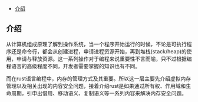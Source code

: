 <!--ts-->
   * [介绍](#介绍)

<!-- Created by https://github.com/ekalinin/github-markdown-toc -->
<!-- Added by: runner, at: Sun Jun 12 14:48:21 UTC 2022 -->

<!--te-->



## 介绍

从计算机组成原理了解到操作系统，当一个程序开始运行的时候，不论是可执行程序还是命令行，都会从创建进程，申请进程资源开始，再到堆栈(stack/heap)的使用，申请与释放资源。这一系列操作对于编程来说重要性不言而喻，只不过根据编程语言的高级程度不同，开发者需要掌握的知识也有不同。

而在rust语言编程中，内存的管理方式及其重要。所以这一层主要先介绍虚拟内存管理以及相关出现的内容安全问题，接着介绍rust是如果通过所有权、作用域和生命周期，引申出借用、移动语义、复制语义等一系列内容来解决内存安全问题。